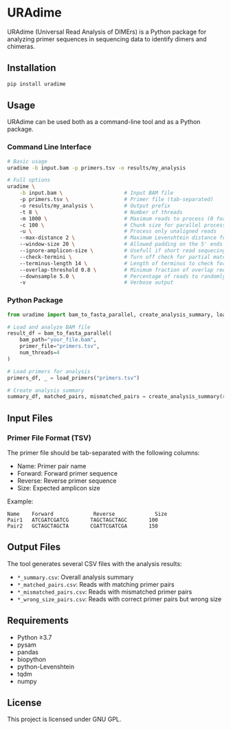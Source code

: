 # URAdime

URAdime (Universal Read Analysis of DIMErs) is a Python package for analyzing primer sequences in sequencing data to identify dimers and chimeras.

## Installation

```bash
pip install uradime
```

## Usage

URAdime can be used both as a command-line tool and as a Python package.

### Command Line Interface

```bash
# Basic usage
uradime -b input.bam -p primers.tsv -o results/my_analysis

# Full options
uradime \
    -b input.bam \                    # Input BAM file
    -p primers.tsv \                  # Primer file (tab-separated)
    -o results/my_analysis \          # Output prefix
    -t 8 \                            # Number of threads
    -m 1000 \                         # Maximum reads to process (0 for all)
    -c 100 \                          # Chunk size for parallel processing
    -u \                              # Process only unaligned reads
    --max-distance 2 \                # Maximum Levenshtein distance for matching
    --window-size 20 \                # Allowed padding on the 5' ends of the reads, sometime needs to be very big due to universal tails etc. setting this parameter too large can cause unexpected results
    --ignore-amplicon-size \          # Usefull if short read sequecing like Illumina where the paired read length is not the size of the actual amplicon
    --check-termini \                 # Turn off check for partial matches at read termini
    --terminus-length 14 \            # Length of terminus to check for partial matches
    --overlap-threshold 0.8 \         # Minimum fraction of overlap required to consider primers as overlapping (0.0-1.0), this is added for hissPCR support
    --downsample 5.0 \                # Percentage of reads to randomly sample from the BAM file (0.1-100.0)
    -v                                # Verbose output
```



### Python Package

```python
from uradime import bam_to_fasta_parallel, create_analysis_summary, load_primers

# Load and analyze BAM file
result_df = bam_to_fasta_parallel(
    bam_path="your_file.bam",
    primer_file="primers.tsv",
    num_threads=4
)

# Load primers for analysis
primers_df, _ = load_primers("primers.tsv")

# Create analysis summary
summary_df, matched_pairs, mismatched_pairs = create_analysis_summary(result_df, primers_df)
```

## Input Files

### Primer File Format (TSV)
The primer file should be tab-separated with the following columns:
- Name: Primer pair name
- Forward: Forward primer sequence
- Reverse: Reverse primer sequence
- Size: Expected amplicon size

Example:
```
Name    Forward             Reverse             Size
Pair1   ATCGATCGATCG       TAGCTAGCTAGC       100
Pair2   GCTAGCTAGCTA       CGATTCGATCGA       150
```

## Output Files

The tool generates several CSV files with the analysis results:
- `*_summary.csv`: Overall analysis summary
- `*_matched_pairs.csv`: Reads with matching primer pairs
- `*_mismatched_pairs.csv`: Reads with mismatched primer pairs
- `*_wrong_size_pairs.csv`: Reads with correct primer pairs but wrong size


## Requirements

- Python ≥3.7
- pysam
- pandas
- biopython
- python-Levenshtein
- tqdm
- numpy

## License

This project is licensed under GNU GPL.